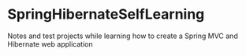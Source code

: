 # SpringHibernateSelfLearning
Notes and test projects while learning how to create a Spring MVC and Hibernate web application
